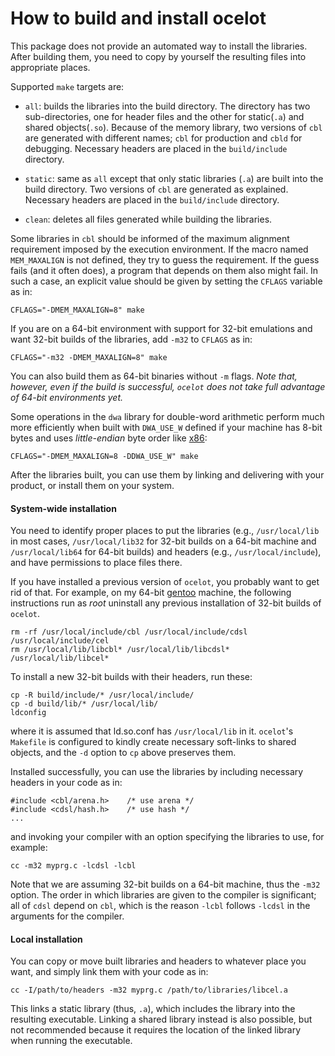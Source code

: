 How to build and install ocelot
===============================

This package does not provide an automated way to install the libraries. After
building them, you need to copy by yourself the resulting files into
appropriate places.

Supported `make` targets are:

-  `all`: builds the libraries into the build directory. The directory has two
   sub-directories, one for header files and the other for static(`.a`) and
   shared objects(`.so`). Because of the memory library, two versions of `cbl`
   are generated with different names; `cbl` for production and `cbld` for
   debugging. Necessary headers are placed in the `build/include` directory.

-  `static`: same as `all` except that only static libraries (`.a`) are built
   into the build directory. Two versions of `cbl` are generated as explained.
   Necessary headers are placed in the `build/include` directory.

- `clean`: deletes all files generated while building the libraries.

Some libraries in `cbl` should be informed of the maximum alignment requirement
imposed by the execution environment. If the macro named `MEM_MAXALIGN` is not
defined, they try to guess the requirement. If the guess fails (and it often
does), a program that depends on them also might fail. In such a case, an
explicit value should be given by setting the `CFLAGS` variable as in:

    CFLAGS="-DMEM_MAXALIGN=8" make

If you are on a 64-bit environment with support for 32-bit emulations and want
32-bit builds of the libraries, add `-m32` to `CFLAGS` as in:

    CFLAGS="-m32 -DMEM_MAXALIGN=8" make

You can also build them as 64-bit binaries without `-m` flags. _Note that,
however, even if the build is successful, `ocelot` does not take full advantage
of 64-bit environments yet._

Some operations in the `dwa` library for double-word arithmetic perform much
more efficiently when built with `DWA_USE_W` defined if your machine has 8-bit
bytes and uses _little-endian_ byte order like
[x86](https://en.wikipedia.org/wiki/X86):

    CFLAGS="-DMEM_MAXALIGN=8 -DDWA_USE_W" make

After the libraries built, you can use them by linking and delivering with
your product, or install them on your system.


#### System-wide installation

You need to identify proper places to put the libraries (e.g., `/usr/local/lib`
in most cases, `/usr/local/lib32` for 32-bit builds on a 64-bit machine and
`/usr/local/lib64` for 64-bit builds) and headers (e.g., `/usr/local/include`),
and have permissions to place files there.

If you have installed a previous version of `ocelot`, you probably want to get
rid of that. For example, on my 64-bit [gentoo](https://www.gentoo.org)
machine, the following instructions run as _root_ uninstall any previous
installation of 32-bit builds of `ocelot`.

    rm -rf /usr/local/include/cbl /usr/local/include/cdsl /usr/local/include/cel
    rm /usr/local/lib/libcbl* /usr/local/lib/libcdsl* /usr/local/lib/libcel*

To install a new 32-bit builds with their headers, run these:

    cp -R build/include/* /usr/local/include/
    cp -d build/lib/* /usr/local/lib/
    ldconfig

where it is assumed that ld.so.conf has `/usr/local/lib` in it. `ocelot`'s
`Makefile` is configured to kindly create necessary soft-links to shared
objects, and the `-d` option to `cp` above preserves them.

Installed successfully, you can use the libraries by including necessary
headers in your code as in:

    #include <cbl/arena.h>    /* use arena */
    #include <cdsl/hash.h>    /* use hash */
    ...

and invoking your compiler with an option specifying the libraries to use, for
example:

    cc -m32 myprg.c -lcdsl -lcbl

Note that we are assuming 32-bit builds on a 64-bit machine, thus the `-m32`
option. The order in which libraries are given to the compiler is significant;
all of `cdsl` depend on `cbl`, which is the reason `-lcbl` follows `-lcdsl` in
the arguments for the compiler.


#### Local installation

You can copy or move built libraries and headers to whatever place you want,
and simply link them with your code as in:

    cc -I/path/to/headers -m32 myprg.c /path/to/libraries/libcel.a

This links a static library (thus, `.a`), which includes the library into the
resulting executable. Linking a shared library instead is also possible, but
not recommended because it requires the location of the linked library when
running the executable.
